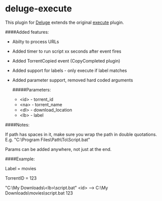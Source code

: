 deluge-execute
====================

This plugin for [Deluge][1] extends the original [execute][2] plugin.

####Added features:
-  Abilty to process URLs
-  Added timer to run script xx seconds after event fires
-  Added TorrentCopied event (CopyCompleted plugin)
-  Added support for labels - only execute if label matches
-  Added parameter support, removed hard coded arguments

	#####Parameters:
	
	-  &lt;id&gt; - torrent_id	
	-  &lt;na&gt; - torrent_name
	-  &lt;dl&gt; - download_location
	-  &lt;lb&gt; - label
	
####Notes:

If path has spaces in it, make sure you wrap the path in double quotations. E.g. "C:\Program Files\Path\To\Script.bat"

Params can be added anywhere, not just at the end.

####Example:

Label = movies

TorrentID = 123

"C:\My Downloads\\&lt;lb&gt;\script.bat" &lt;id&gt; <id> --> C:\My Downloads\movies\script.bat 123


  [1]: http://deluge-torrent.org
  [2]: http://dev.deluge-torrent.org/wiki/Plugins/Execute
  
  